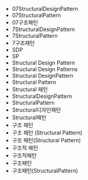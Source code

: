 ﻿- 07StructuralDesignPattern
- 07StructuralPattern
- 07구조패턴
- 7StructuralDesignPattern
- 7StructuralPattern
- 7구조패턴
- SDP
- SP
- Structural Design Pattern
- Structural Design Patterns
- Structural DesignPattern
- Structural Pattern
- Structural 패턴
- StructuralDesignPattern
- StructuralPattern
- Structural디자인패턴
- Structural패턴
- 구조 패턴
- 구조 패턴 (Structural Pattern) 
- 구조 패턴(Structural Pattern) 
- 구조적 패턴
- 구조적패턴
- 구조패턴
- 구조패턴(StructuralPattern) 
